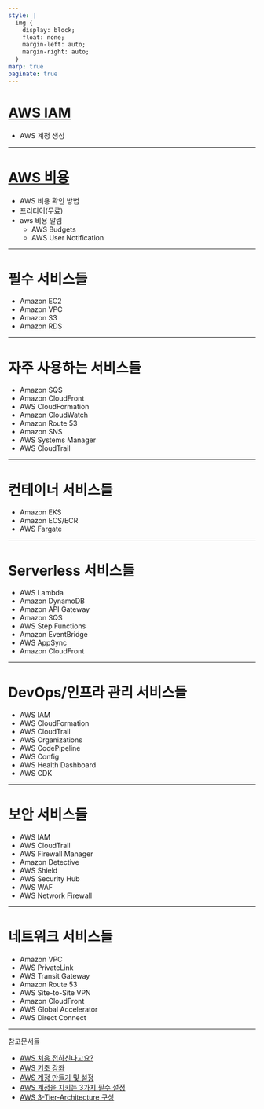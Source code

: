 ```yaml
---
style: |
  img {
    display: block;
    float: none;
    margin-left: auto;
    margin-right: auto;
  }
marp: true
paginate: true
---
```

# [AWS IAM](./account.md)
  - AWS 계정 생성

---
# [AWS 비용](./billing.md)
- AWS 비용 확인 방법 
- 프리티어(무료) 
- aws 비용 알림
  - AWS Budgets
  - AWS User Notification


---
# 필수 서비스들 
- Amazon EC2
- Amazon VPC
- Amazon S3
- Amazon RDS

---
# 자주 사용하는 서비스들
- Amazon SQS
- Amazon CloudFront
- AWS CloudFormation
- Amazon CloudWatch
- Amazon Route 53
- Amazon SNS
- AWS Systems Manager
- AWS CloudTrail 

---
# 컨테이너 서비스들
- Amazon EKS
- Amazon ECS/ECR
- AWS Fargate

---
# Serverless 서비스들 
- AWS Lambda
- Amazon DynamoDB
- Amazon API Gateway
- Amazon SQS
- AWS Step Functions
- Amazon EventBridge
- AWS AppSync
- Amazon CloudFront

---
# DevOps/인프라 관리 서비스들 
- AWS IAM
- AWS CloudFormation
- AWS CloudTrail
- AWS Organizations
- AWS CodePipeline
- AWS Config
- AWS Health Dashboard
- AWS CDK

---
# 보안 서비스들 
- AWS IAM
- AWS CloudTrail
- AWS Firewall Manager
- Amazon Detective
- AWS Shield
- AWS Security Hub
- AWS WAF
- AWS Network Firewall

---
# 네트워크 서비스들 
- Amazon VPC
- AWS PrivateLink
- AWS Transit Gateway
- Amazon Route 53
- AWS Site-to-Site VPN
- Amazon CloudFront
- AWS Global Accelerator 
- AWS Direct Connect

---
참고문서들
- [AWS 처음 접하신다고요?](https://youtu.be/iX6X0rNmgzY?si=AYCSMV9GTALHv8xB)
- [AWS 기초 강좌](https://www.youtube.com/playlist?list=PLfth0bK2MgIan-SzGpHIbfnCnjj583K2m)
- [AWS 계정 만들기 및 설정](https://www.youtube.com/watch?v=9nBq6PxDvp4)
- [AWS 계정을 지키는 3가지 필수 설정](https://www.youtube.com/watch?v=_QYQO8ekHtM)
- [AWS 3-Tier-Architecture 구성](https://www.youtube.com/watch?v=jKANLpIOVKI)



